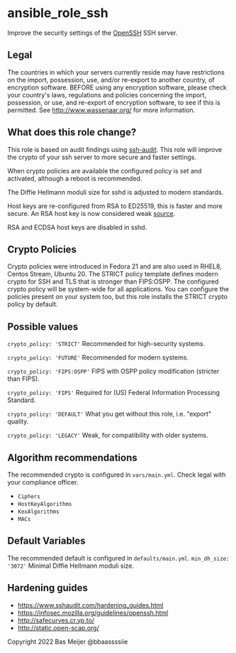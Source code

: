 # ansible_role_ssh
Improve the security settings of the [OpenSSH](https://www.openssh.com/) SSH server.

## Legal

The countries in which your servers currently reside may have restrictions on the import, possession, use, and/or re-export to another country, of encryption software. BEFORE using any encryption software, please check your country's laws, regulations and policies concerning the import, possession, or use, and re-export of encryption software, to see if this is permitted. See http://www.wassenaar.org/ for more information.

## What does this role change?

This role is based on audit findings using [ssh-audit](https://github.com/jtesta/ssh-audit). This role will improve the crypto of your ssh server to more secure and faster settings.

When crypto policies are available the configured policy is set and activated, although a reboot is recommended.

The  Diffie Hellmann moduli size for sshd is adjusted to modern standards.

Host keys are re-configured from RSA to ED25519, this is faster and more secure. An RSA host key is now considered weak [source](https://eprint.iacr.org/2020/014.pdf).

RSA and ECDSA host keys are disabled in sshd.

## Crypto Policies

Crypto policies were introduced in Fedora 21 and are also used in RHEL8, Centos Stream, Ubuntu 20. The STRICT policy template defines modern crypto for SSH and TLS that is stronger than FIPS:OSPP. The configured crypto policy will be system-wide for all applications. You can configure the policies present on your system too, but this role installs the STRICT crypto policy by default.

## Possible values

`crypto_policy: 'STRICT'` Recommended for high-security systems.

`crypto_policy: 'FUTURE'` Recommended for modern systems.

`crypto_policy: 'FIPS:OSPP'` FIPS with OSPP policy modification (stricter than FIPS).

`crypto_policy: 'FIPS'` Required for (US) Federal Information Processing Standard.

`crypto_policy: 'DEFAULT'` What you get without this role, i.e. "export" quality.

`crypto_policy: 'LEGACY'` Weak, for compatibility with older systems.

## Algorithm recommendations

The recommended crypto is configured in `vars/main.yml`. Check legal with your compliance officer.

- `Ciphers`
- `HostKeyAlgorithms`
- `KexAlgorithms`
- `MACs`

## Default Variables

The recommended default is configured in `defaults/main.yml`.
`min_dh_size: '3072'` Minimal Diffie Hellmann moduli size.

## Hardening guides

- https://www.sshaudit.com/hardening_guides.html
- https://infosec.mozilla.org/guidelines/openssh.html
- http://safecurves.cr.yp.to/
- http://static.open-scap.org/


Copyright 2022 Bas Meijer @bbaassssiie
